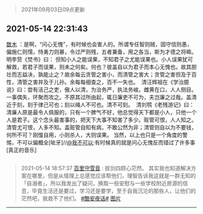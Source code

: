 > 2021年09月03日09点更新
<link rel="stylesheet" href="https://cdn.jsdelivr.net/gh/taotie6/sampleJSON@main/css/photo_show.css">


 ## 2021-05-14 22:31:43 

 [㪚木](https://www.coolapk.com/feed/26980784?shareKey=ZGEwZWFkOGFlY2Y4NjEzMTc3ZjA~) ：是啊，“问心无愧”，有时候也会害人的。所谓专任智则贼，固守信则愚，偏施仁则懦，恃勇力则暴，令过严则残，五者兼备，用之各当，斯为才德之将嘛。
明李贽《焚书》曰： 但知小人之能误果，不知君子之尤能误果也。小人误果犹可解救，若君子而误果，则未之何矣。何也？彼盖自以为君子而本心无愧也<!--break-->。故其胆壮而志益决，孰能止之？故余每云贪管之害小，而清管之害大；贪管之害但及于百性，清管之害并及于儿孙。余每每细查之，百不一失也。 
清汪辉祖在《学治臆说》曰：尝有洁己之吏，傲人以清，为治务严，执法务峻。雌黄在口，人人侧目。一事偶失，环聚而攻之。不原其过所由起，辄日廉吏不可为，夫岂廉之过哉。盖清近于刻，刻于律己可也；刻以绳人不可也。清不可刻。 
清刘鹗《老残游记》曰：清廉人原是最令人佩服的，只有一个脾气不好，他总觉得天下都是小人，只他一个人是君子。这个念头最害事的，把天下大事不知害了多少。赃管可恨，人人知之。清管尤可恨，人多不知。盖赃管自知有病，不敢公然为非；清管则自以为不要钱，何所不可？刚愎自用，小则杀人，大则误果。
当然，以上也只是一个角度的警惕，不可以偏概全[呲牙]//<a class="feed-link-uname" href="/u/我不可以">@我不可以</a>:有时候真的就是问心无愧反而错过了许多事[真正的音乐] 

<div class="album">
<img class="img-item" src="" />
</div>

> 2021-05-14 18:57:37 
> [百里守雪音](https://www.coolapk.com/feed/26976248?shareKey=ODFhOGExNDBlMDQ1NjEzMTc3ZjA~) : 拔剑四顾心茫然。 其实我也知道解决方案在哪里，但是从情理上总感觉应该帮他们，理智告诉我这就是一群无知的「自溺者」，所以我发出了疑问，换取一些安慰与一些学校附近房源的信息，毕竟生活还是要过，学习还是要学，至于自我沉沦的那些人，让他们的茫然吧，我救不了他们。 <a class="feed-link-tag" href="/t/酷安夜话?type=0">#酷安夜话#</a> 
[图片](http://image.coolapk.com/feed/2021/0514/18/1080769_0effbaf1_9856_0997@1080x2486.jpeg)

 ------- 

